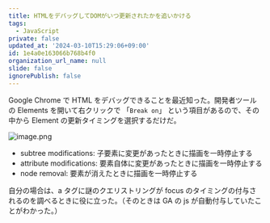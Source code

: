 ```yaml
---
title: HTMLをデバッグしてDOMがいつ更新されたかを追いかける
tags:
  - JavaScript
private: false
updated_at: '2024-03-10T15:29:06+09:00'
id: 1e4a0e163066b768b4f0
organization_url_name: null
slide: false
ignorePublish: false
---
```

Google Chrome で HTML をデバッグできることを最近知った。開発者ツールの Elements を開いて右クリックで 「`Break on`」 という項目があるので、その中から Element の更新タイミングを選択するだけだ。

![image.png](https://qiita-image-store.s3.ap-northeast-1.amazonaws.com/0/59081/034dc447-d8bd-cff0-9fc5-00056244ebac.png)

- subtree modifications: 子要素に変更があったときに描画を一時停止する
- attribute modifications: 要素自体に変更があったときに描画を一時停止する
- node removal: 要素が消えたときに描画を一時停止する

自分の場合は、a タグに謎のクエリストリングが focus のタイミングの付与されるのを調べるときに役に立った。（そのときは GA の js が自動付与していたことがわかった。）
